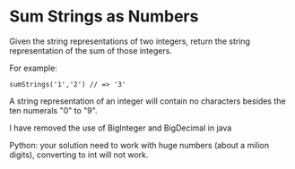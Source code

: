# Sum Strings as Numbers

Given the string representations of two integers, return the string representation of the sum of those integers.

For example:
`````
sumStrings('1','2') // => '3'
`````

A string representation of an integer will contain no characters besides the ten numerals "0" to "9".

I have removed the use of BigInteger and BigDecimal in java

Python: your solution need to work with huge numbers (about a milion digits), converting to int will not work.